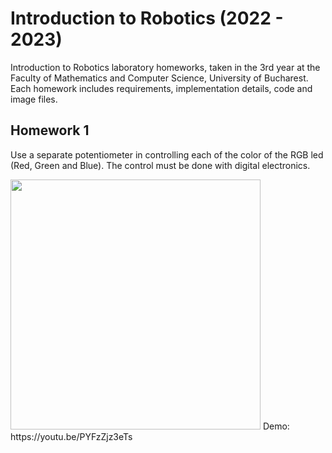 # Introduction to Robotics (2022 - 2023)
Introduction to Robotics laboratory homeworks, taken in the 3rd year at the Faculty of Mathematics and Computer Science, University of Bucharest. Each homework includes requirements, implementation details, code and image files.

## Homework 1
Use a separate potentiometer in controlling each of the color of the RGB led (Red, Green and Blue).  The control must be done with digital electronics.

<img src="https://user-images.githubusercontent.com/63780942/197807340-74619d9c-2af2-4e26-bccd-e27cbba30da3.png" style="height: 400px;"/>
Demo: https://youtu.be/PYFzZjz3eTs
